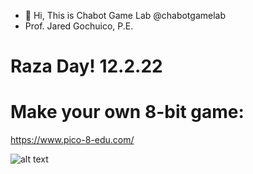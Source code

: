 - 👋 Hi, This is Chabot Game Lab @chabotgamelab
- Prof. Jared Gochuico, P.E.


# Raza Day! 12.2.22
# Make your own 8-bit game:

https://www.pico-8-edu.com/

![alt text](https://github.com/chabotgamelab/main/my_game.p8.png?raw=true)





<!---
chabotgamelab/chabotgamelab is a ✨ special ✨ repository because its `README.md` (this file) appears on your GitHub profile.
You can click the Preview link to take a look at your changes.
--->

